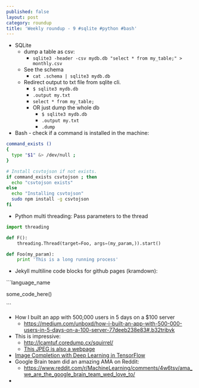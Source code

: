 ```yaml
---
published: false
layout: post
category: roundup
title: 'Weekly roundup - 9 #sqlite #python #bash'
---
```


* SQLite
	* dump a table as csv:
		* `sqlite3 -header -csv mydb.db "select * from my_table;" > monthly.csv`
    * See the schema
    	* `cat .schema | sqlite3 mydb.db`
    * Redirect output to txt file from sqlite cli.
    	* `$ sqlite3 mydb.db`
        * `.output my.txt`
        * `select * from my_table;`
        * OR just dump the whole db
        	* `$ sqlite3 mydb.db`
	        * `.output my.txt`
        	* `.dump`
* Bash - check if a command is installed in the machine:

```bash
command_exists ()
{
  type "$1" &> /dev/null ;
}

# Install csvtojson if not exists.
if command_exists csvtojson ; then
  echo "csvtojson exists"
else
  echo "Installing csvtojson"
  sudo npm install -g csvtojson
fi
```

* Python multi threading: Pass parameters to the thread


```python
import threading

def F():
	threading.Thread(target=Foo, args=(my_param,)).start()

def Foo(my_param):
	print 'This is a long running process'
```

* Jekyll multiline code blocks for github pages (kramdown):

\`\`\`language_name

some_code_here()

\`\`\`

* How I built an app with 500,000 users in 5 days on a $100 server
	* <https://medium.com/unboxd/how-i-built-an-app-with-500-000-users-in-5-days-on-a-100-server-77deeb238e83#.b32tribvk>
* This is impressive:
	* <http://lcamtuf.coredump.cx/squirrel/>
    * [This JPEG is also a webpage](http://lcamtuf.coredump.cx/squirrel/)
* [Image Completion with Deep Learning in TensorFlow](http://bamos.github.io/2016/08/09/deep-completion/)
* Google Brain team did an amazing AMA on Reddit:
	* <https://www.reddit.com/r/MachineLearning/comments/4w6tsv/ama_we_are_the_google_brain_team_wed_love_to/>
*
